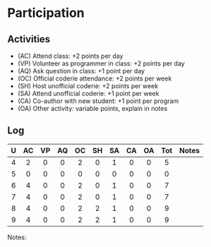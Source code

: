 Participation
=============

## Activities ## 

+ (AC) Attend class: +2 points per day
+ (VP) Volunteer as programmer in class: +2 points per day
+ (AQ) Ask question in class: +1 point per day
+ (OC) Official coderie attendance: +2 points per week
+ (SH) Host unofficial coderie: +2 points per week
+ (SA) Attend unofficial coderie: +1 point per week
+ (CA) Co-author with new student: +1 point per program
+ (OA) Other activity: variable points, explain in notes

## Log ##

| U | AC | VP | AQ | OC | SH | SA | CA | OA | Tot | Notes
|:-:|:--:|:--:|:--:|:--:|:--:|:--:|:--:|:--:|:---:|:----:
| 4 |  2 |  0 |  0 |  2 |  0 |  1 |  0 |  0 |  5  |
| 5 |  0 |  0 |  0 |  0 |  0 |  0 |  0 |  0 |  0  |
| 6 |  4 |  0 |  0 |  2 |  0 |  1 |  0 |  0 |  7  |
| 7 |  4 |  0 |  0 |  2 |  0 |  1 |  0 |  0 |  7  |
| 8 |  4 |  0 |  0 |  2 |  2 |  1 |  0 |  0 |  9  |
| 9 |  4 |  0 |  0 |  2 |  2 |  1 |  0 |  0 |  9  |

Notes: